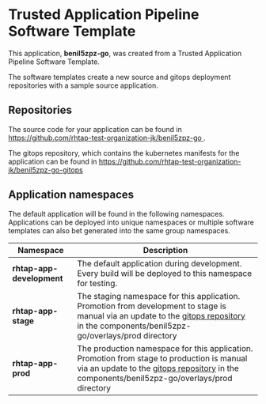 # Trusted Application Pipeline Software Template

This application, **benil5zpz-go**, was created from a Trusted Application Pipeline Software Template.

The software templates create a new source and gitops deployment repositories with a sample source application. 

## Repositories

The source code for your application can be found in [https://github.com/rhtap-test-organization-jk/benil5zpz-go ](https://github.com/rhtap-test-organization-jk/benil5zpz-go ).
 
The gitops repository, which contains the kubernetes manifests for the application can be found in 
[https://github.com/rhtap-test-organization-jk/benil5zpz-go-gitops ](https://github.com/rhtap-test-organization-jk/benil5zpz-go-gitops ) 

## Application namespaces 

The default application will be found in the following namespaces. Applications can be deployed into unique namespaces or multiple software templates can also bet generated into the same group namespaces.  

|  Namespace   |  Description   |  
| -------- | -------- |   
| **rhtap-app-development** | The default application during development. Every build will be deployed to this namespace for testing. | 
| **rhtap-app-stage** | The staging namespace for this application. Promotion from development to stage is manual via an update to the [gitops repository](https://github.com/rhtap-test-organization-jk/benil5zpz-go-gitops ) in the components/benil5zpz-go/overlays/prod directory |  
| **rhtap-app-prod** | The production namespace for this application. Promotion from stage to production is manual via an update to the [gitops repository](https://github.com/rhtap-test-organization-jk/benil5zpz-go-gitops ) in the components/benil5zpz-go/overlays/prod directory | 